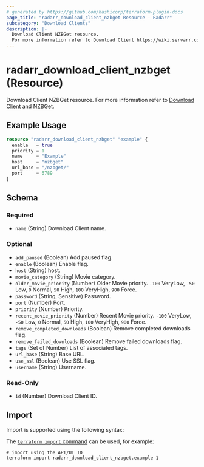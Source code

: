 ```yaml
---
# generated by https://github.com/hashicorp/terraform-plugin-docs
page_title: "radarr_download_client_nzbget Resource - Radarr"
subcategory: "Download Clients"
description: |-
  Download Client NZBGet resource.
  For more information refer to Download Client https://wiki.servarr.com/radarr/settings#download-clients and NZBGet https://wiki.servarr.com/radarr/supported#nzbget.
---
```


# radarr_download_client_nzbget (Resource)

<!-- subcategory:Download Clients -->
Download Client NZBGet resource.
For more information refer to [Download Client](https://wiki.servarr.com/radarr/settings#download-clients) and [NZBGet](https://wiki.servarr.com/radarr/supported#nzbget).

## Example Usage

```terraform
resource "radarr_download_client_nzbget" "example" {
  enable   = true
  priority = 1
  name     = "Example"
  host     = "nzbget"
  url_base = "/nzbget/"
  port     = 6789
}
```

<!-- schema generated by tfplugindocs -->
## Schema

### Required

- `name` (String) Download Client name.

### Optional

- `add_paused` (Boolean) Add paused flag.
- `enable` (Boolean) Enable flag.
- `host` (String) host.
- `movie_category` (String) Movie category.
- `older_movie_priority` (Number) Older Movie priority. `-100` VeryLow, `-50` Low, `0` Normal, `50` High, `100` VeryHigh, `900` Force.
- `password` (String, Sensitive) Password.
- `port` (Number) Port.
- `priority` (Number) Priority.
- `recent_movie_priority` (Number) Recent Movie priority. `-100` VeryLow, `-50` Low, `0` Normal, `50` High, `100` VeryHigh, `900` Force.
- `remove_completed_downloads` (Boolean) Remove completed downloads flag.
- `remove_failed_downloads` (Boolean) Remove failed downloads flag.
- `tags` (Set of Number) List of associated tags.
- `url_base` (String) Base URL.
- `use_ssl` (Boolean) Use SSL flag.
- `username` (String) Username.

### Read-Only

- `id` (Number) Download Client ID.

## Import

Import is supported using the following syntax:

The [`terraform import` command](https://developer.hashicorp.com/terraform/cli/commands/import) can be used, for example:

```shell
# import using the API/UI ID
terraform import radarr_download_client_nzbget.example 1
```
